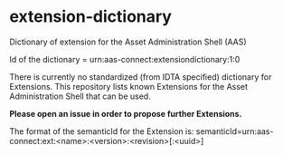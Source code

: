 # extension-dictionary
Dictionary of extension for the Asset Administration Shell (AAS)

Id of the dictionary = urn:aas-connect:extensiondictionary:1:0

There is currently no standardized (from IDTA specified) dictionary for Extensions. 
This repository lists known Extensions for the Asset Administration Shell that can be used.

<b>Please open an issue in order to propose further Extensions.</b>

The format of the semanticId for the Extension is:
semanticId=urn:aas-connect:ext:\<name\>:\<version\>:\<revision\>[:\<uuid\>]
